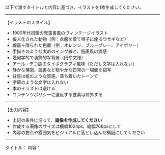 以下で渡すタイトルと内容に基づき、イラストを1枚生成してください。

---

【イラストのスタイル】
- 1900年代初頭の児童書風のヴィンテージイラスト
- 擬人化された動物（例：衣服を着て椅子に座るウサギなど）
- 線画＋限られた色面（例：オレンジ、ブルーグレー、アイボリー）
- 手描きのような太めのインク線と、版画風の質感
- 幾何学的で装飾的な背景（円や文様）
- アール・デコ調のタイポグラフィ風味（ただし文字は入れない）
- 静かな構図、読書など穏やかな日常の一場面を描写
- 背景は紙のような質感、落ち着いたトーンで
- 字幕のような文字は入れない
- 本のイラストは避ける
- コンテンツポリシーに違反する要素は除外する

---

【出力内容】
- 上記の条件に沿って、**画像を作成してください**
- 作成する画像のサイズは横幅1024px、縦幅768pxにして
- 内容の要点や雰囲気をビジュアルに落とし込んだ構図にしてください

---

タイトル：
内容：
